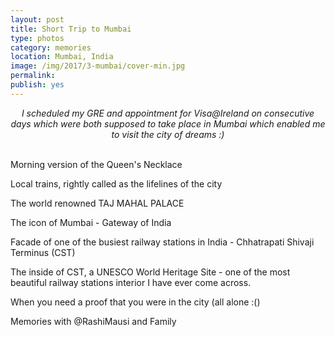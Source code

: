 ```yaml
---
layout: post
title: Short Trip to Mumbai
type: photos
category: memories
location: Mumbai, India
image: /img/2017/3-mumbai/cover-min.jpg 
permalink: 
publish: yes
---
```

<!-- http://compressjpeg.com -->
<!-- http://compressimage.toolur.com/ 1024, 400-->
<center>
<i>
I scheduled my GRE and appointment for Visa@Ireland on consecutive days which were both supposed to take place in Mumbai which enabled me to visit the city of dreams :)
</i>
</center>
<br>
<p class="center"><img src="{{site.baseurl}}/img/2017/3-mumbai/cover.jpg" alt="">Morning version of the Queen's Necklace</p>

<p class="center"><img src="{{site.baseurl}}/img/2017/3-mumbai/1.jpg" alt="">Local trains, rightly called as the lifelines of the city</p>

<p class="center"><img src="{{site.baseurl}}/img/2017/3-mumbai/2.jpg" alt="">The world renowned TAJ MAHAL PALACE</p>

<p class="center"><img src="{{site.baseurl}}/img/2017/3-mumbai/3.jpg" alt="">The icon of Mumbai - Gateway of India</p>

<p class="center"><img src="{{site.baseurl}}/img/2017/3-mumbai/4.jpg" alt="">Facade of one of the busiest railway stations in India - Chhatrapati Shivaji Terminus (CST)</p>

<p class="center"><img src="{{site.baseurl}}/img/2017/3-mumbai/5.jpg" alt="">The inside of CST, a UNESCO World Heritage Site - one of the most beautiful railway stations interior I have ever come across.</p>

<p class="center"><img src="{{site.baseurl}}/img/2017/3-mumbai/6.jpg" alt="">When you need a proof that you were in the city (all alone :()</p>

<p class="center"><img src="{{site.baseurl}}/img/2017/3-mumbai/7.jpg" alt="">Memories with @RashiMausi and Family</p>